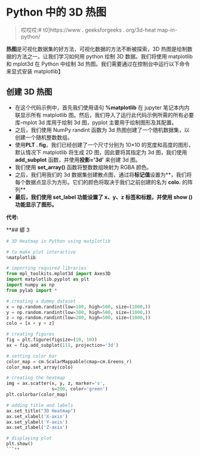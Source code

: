 # Python 中的 3D 热图

> 哎哎哎:# t0]https://www . geeksforgeeks . org/3d-heat map-in-python/

**热图**是可视化数据集的好方法，可视化数据的方法不断被探索，3D 热图是绘制数据的方法之一。让我们学习如何用 python 绘制 3D 数据。我们将使用 matplotlib 和 mplot3d 在 Python 中绘制 3d 热图。我们需要通过在控制台中运行以下命令来显式安装 matplotlib】

## **创建 3D 热图**

*   在这个代码示例中，首先我们使用语句 **%matplotlib** 在 jupyter 笔记本内内联显示所有 matplotlib 图。然后，我们导入了运行此代码示例所需的所有必要库–mplot 3d 库用于绘制 3d 图，pyplot 主要用于绘制图形及其配置。
*   之后，我们使用 NumPy randint 函数为 3d 热图创建了一个随机数据集，以创建一个随机整数数组。
*   使用**PLT . fig**，我们已经创建了一个尺寸分别为 10×10 的宽度和高度的图形，默认情况下 matplotlib 将生成 2D 图，因此要将其指定为 3d 图，我们使用 **add_subplot** 函数，并使用**投影='3d'** 来创建 3d 图。
*   我们使用 **set_array()** 函数将整数数组映射为 RGBA 颜色。
*   之后，我们用我们的 3d 数据集创建散点图，通过将**标记值**设置为**，我们将每个数据点显示为方形。它们的颜色将取决于我们之前创建的名为 **colo.** 的阵列**
*   **最后，我们使用 set_label 功能设置了 x、y、z 标签和标题，并使用 **show** ()功能显示了图形。**

****代号:****

 **## 蟒 3

```py
# 3D Heatmap in Python using matplotlib

# to make plot interactive 
%matplotlib

# importing required libraries
from mpl_toolkits.mplot3d import Axes3D
import matplotlib.pyplot as plt
import numpy as np
from pylab import *

# creating a dummy dataset
x = np.random.randint(low=100, high=500, size=(1000,))
y = np.random.randint(low=300, high=500, size=(1000,))
z = np.random.randint(low=200, high=500, size=(1000,))
colo = [x + y + z]

# creating figures
fig = plt.figure(figsize=(10, 10))
ax = fig.add_subplot(111, projection='3d')

# setting color bar
color_map = cm.ScalarMappable(cmap=cm.Greens_r)
color_map.set_array(colo)

# creating the heatmap
img = ax.scatter(x, y, z, marker='s',
                 s=200, color='green')
plt.colorbar(color_map)

# adding title and labels
ax.set_title("3D Heatmap")
ax.set_xlabel('X-axis')
ax.set_ylabel('Y-axis')
ax.set_zlabel('Z-axis')

# displaying plot
plt.show()
```**